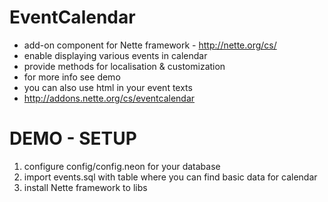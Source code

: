 EventCalendar
============

- add-on component for Nette framework - http://nette.org/cs/
- enable displaying various events in calendar
- provide methods for localisation & customization
- for more info see demo
- you can also use html in your event texts
- http://addons.nette.org/cs/eventcalendar

DEMO - SETUP
=============

1. configure config/config.neon for your database
2. import events.sql with table where you can find basic data for calendar
3. install Nette framework to libs